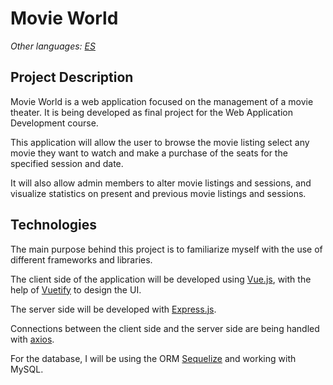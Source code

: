 # Movie World

*Other languages: [ES](README.es.md)*

## Project Description

Movie World is a web application focused on the management of a movie theater. It is being developed as final project for the Web Application Development course.

This application will allow the user to browse the movie listing select any movie they want to watch and make a purchase of the seats for the specified session and date.

It will also allow admin members to alter movie listings and sessions, and visualize statistics on present and previous movie listings and sessions.

## Technologies

The main purpose behind this project is to familiarize myself with the use of different frameworks and libraries.

The client side of the application will be developed using [Vue.js](https://vuejs.org/), with the help of [Vuetify](https://vuetifyjs.com/en/) to design the UI.

The server side will be developed with [Express.js](https://expressjs.com/).

Connections between the client side and the server side are being handled with [axios](https://github.com/axios/axios).

For the database, I will be using the ORM [Sequelize](https://sequelize.org/) and working with MySQL.

